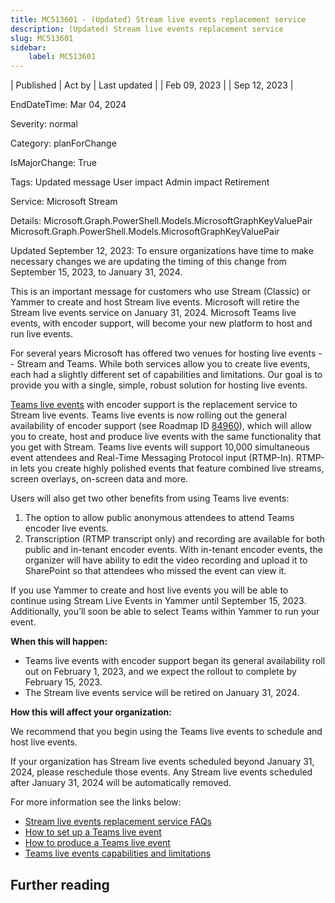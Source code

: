 ```yaml
---
title: MC513601 - (Updated) Stream live events replacement service
description: (Updated) Stream live events replacement service
slug: MC513601
sidebar:
    label: MC513601
---
```


| Published | Act by | Last updated |
| Feb 09, 2023 |  | Sep 12, 2023 |

EndDateTime: Mar 04, 2024

Severity: normal

Category: planForChange

IsMajorChange: True

Tags: Updated message User impact Admin impact Retirement

Service: Microsoft Stream

Details: Microsoft.Graph.PowerShell.Models.MicrosoftGraphKeyValuePair Microsoft.Graph.PowerShell.Models.MicrosoftGraphKeyValuePair

<p>Updated September 12, 2023: To ensure organizations have time to make necessary changes we are updating the timing of this change from September 15, 2023, to January 31, 2024.</p><p>This is an important message for customers who use Stream (Classic) or Yammer to create and host Stream live events. Microsoft will retire the Stream live events service on January 31, 2024. Microsoft Teams live events, with encoder support, will become your new platform to host and run live events.  
</p><p>
</p><p>For several years Microsoft has offered two venues for hosting live events -- Stream and Teams. While both services allow you to create live events, each had a slightly different set of capabilities and limitations. Our goal is to provide you with a single, simple, robust solution for hosting live events.<br></p><p><a href="https://support.microsoft.com/office/schedule-a-teams-live-event-7a9ce97c-e1cd-470f-acaf-e6dfc179a0e2" target="_blank">Teams live events</a> with encoder support is the replacement service to Stream live events. Teams live events is now rolling out the general availability of encoder support (see Roadmap ID <a href="https://www.microsoft.com/microsoft-365/roadmap?rtc=1%26filters=&amp;searchterms=84960" target="_blank">84960</a>), which will allow you to create, host and produce live events with the same functionality that you get with Stream. Teams live events will support 10,000 simultaneous event attendees and Real-Time Messaging Protocol input (RTMP-In). RTMP-in lets you create highly polished events that feature combined live streams, screen overlays, on-screen data and more.&nbsp;</p><p>Users will also get two other benefits from using Teams live events: </p><ol><li>The option to allow public anonymous attendees to attend Teams encoder live events.</li><li>Transcription (RTMP transcript only) and recording are available for both public and in-tenant encoder events. With in-tenant encoder events, the organizer will have ability to edit the video recording and upload it to SharePoint so that attendees who missed the event can view it.</li></ol><p>
</p><p>If you use Yammer to create and host live events you will be able to continue using Stream Live Events in Yammer until September 15, 2023. Additionally, you’ll soon be able to select Teams within Yammer to run your event.&nbsp;</p><p><b>When this will happen:</b> </p><ul><li>Teams live events with encoder support began its general availability roll out on February 1, 2023, and we expect the rollout to complete by February 15, 2023.  <br></li><li>The Stream live events service will be retired on January 31, 2024.<br></li></ul><p><b>How this will affect your organization:</b> &nbsp;<br></p><p>We recommend that you begin using the Teams live events to schedule and host live events.&nbsp;<br></p><p>If your organization has Stream live events scheduled beyond January 31, 2024, please reschedule those events. Any Stream live events scheduled after January 31, 2024 will be automatically removed.&nbsp;<br></p><p>For more information see the links below:<br></p><ul><li><a href="https://aka.ms/StreamLiveEventsRetirement" target="_blank">Stream live events replacement service FAQs</a><br></li><li><a href="https://support.microsoft.com/office/schedule-a-teams-live-event-7a9ce97c-e1cd-470f-acaf-e6dfc179a0e2" target="_blank">How to set up a Teams live event</a><br></li><li><a href="https://support.microsoft.com/office/produce-a-teams-live-event-using-teams-encoder-b0026c9d-fd37-4bb3-bffc-6961f221fbe9" target="_blank">How to produce a Teams live event</a><br></li><li><a href="https://learn.microsoft.com/microsoftteams/teams-live-events/plan-for-teams-live-events" target="_blank">Teams live events capabilities and limitations</a></li></ul>

## Further reading
